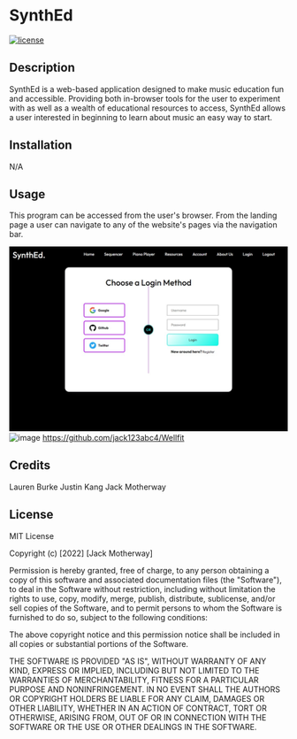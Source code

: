 # SynthEd
[![license](https://img.shields.io/badge/license-MIT-blue)](https://shields.io)
## Description

SynthEd is a web-based application designed to make music education fun and accessible. Providing both in-browser tools for the user to experiment with as well as a wealth of educational resources to access, SynthEd allows a user interested in beginning to learn about music an easy way to start.

## Installation

N/A

## Usage

This program can be accessed from the user's browser. From the landing page a user can navigate to any of the website's pages via the navigation bar. 


![image](.\screenshots\screenshot.png)
![image](.\screenshots\chrome-capture-2023-0-23.gif)
https://github.com/jack123abc4/Wellfit

## Credits

Lauren Burke
Justin Kang
Jack Motherway

## License

MIT License

Copyright (c) [2022] [Jack Motherway]

Permission is hereby granted, free of charge, to any person obtaining a copy
of this software and associated documentation files (the "Software"), to deal
in the Software without restriction, including without limitation the rights
to use, copy, modify, merge, publish, distribute, sublicense, and/or sell
copies of the Software, and to permit persons to whom the Software is
furnished to do so, subject to the following conditions:

The above copyright notice and this permission notice shall be included in all
copies or substantial portions of the Software.

THE SOFTWARE IS PROVIDED "AS IS", WITHOUT WARRANTY OF ANY KIND, EXPRESS OR
IMPLIED, INCLUDING BUT NOT LIMITED TO THE WARRANTIES OF MERCHANTABILITY,
FITNESS FOR A PARTICULAR PURPOSE AND NONINFRINGEMENT. IN NO EVENT SHALL THE
AUTHORS OR COPYRIGHT HOLDERS BE LIABLE FOR ANY CLAIM, DAMAGES OR OTHER
LIABILITY, WHETHER IN AN ACTION OF CONTRACT, TORT OR OTHERWISE, ARISING FROM,
OUT OF OR IN CONNECTION WITH THE SOFTWARE OR THE USE OR OTHER DEALINGS IN THE
SOFTWARE.
